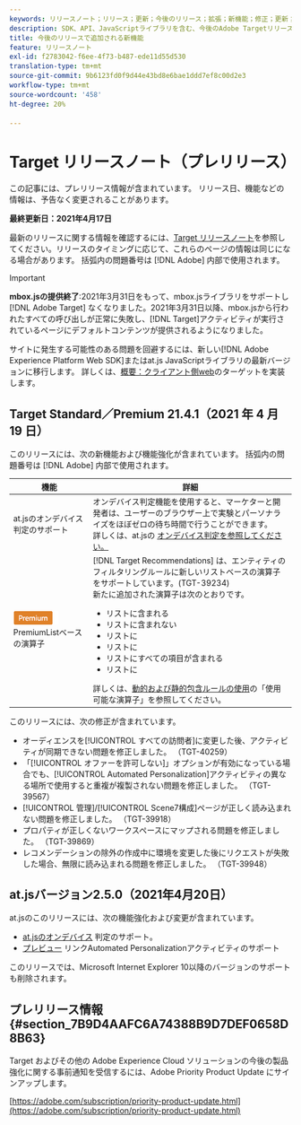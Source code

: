 ```yaml
---
keywords: リリースノート；リリース；更新；今後のリリース；拡張；新機能；修正；更新；プレリリース
description: SDK、API、JavaScriptライブラリを含む、今後のAdobe Targetリリースに含まれる新機能、機能強化および修正について説明します。
title: 今後のリリースで追加される新機能
feature: リリースノート
exl-id: f2783042-f6ee-4f73-b487-ede11d55d530
translation-type: tm+mt
source-git-commit: 9b6123fd0f9d44e43bd8e6bae1ddd7ef8c00d2e3
workflow-type: tm+mt
source-wordcount: '458'
ht-degree: 20%

---
```


# Target リリースノート（プレリリース）

この記事には、プレリリース情報が含まれています。 リリース日、機能などの情報は、予告なく変更されることがあります。

**最終更新日：2021年4月17日**

最新のリリースに関する情報を確認するには、[Target リリースノート](release-notes.md)を参照してください。リリースのタイミングに応じて、これらのページの情報は同じになる場合があります。 括弧内の問題番号は [!DNL Adobe] 内部で使用されます。

>[!IMPORTANT]
>
>**mbox.jsの提供終了**:2021年3月31日をもって、mbox.jsライブラリをサポートし [!DNL Adobe Target] なくなりました。2021年3月31日以降、mbox.jsから行われたすべての呼び出しが正常に失敗し、[!DNL Target]アクティビティが実行されているページにデフォルトコンテンツが提供されるようになりました。
>
>サイトに発生する可能性のある問題を回避するには、新しい[!DNL Adobe Experience Platform Web SDK]またはat.js JavaScriptライブラリの最新バージョンに移行します。 詳しくは、[概要：クライアント側web](/help/c-implementing-target/c-implementing-target-for-client-side-web/implement-target-for-client-side-web.md)のターゲットを実装します。

## Target Standard／Premium 21.4.1（2021 年 4 月 19 日）

このリリースには、次の新機能および機能強化が含まれています。 括弧内の問題番号は [!DNL Adobe] 内部で使用されます。

| 機能 | 詳細 |
| --- | --- |
| at.jsのオンデバイス判定のサポート | オンデバイス判定機能を使用すると、マーケターと開発者は、ユーザーのブラウザー上で実験とパーソナライズをほぼゼロの待ち時間で行うことができます。<br>詳しくは、at.jsの [オンデバイス判定を参照してください。](/help/c-implementing-target/c-implementing-target-for-client-side-web/on-device-decisioning/on-device-decisioning.md) |
| ![エンティティフィルタールール用の](/help/assets/premium.png) PremiumListベースの演算子 | [!DNL Target Recommendations] は、エンティティのフィルタリングルールに新しいリストベースの演算子をサポートしています。(TGT-39234)<br>新たに追加された演算子は次のとおりです。<br><ul><li>リストに含まれる</li><li>リストに含まれない</li><li>リストに</li><li>リストに</li><li>リストにすべての項目が含まれる</li><li>リストに</li></ul>詳しくは、[動的および静的包含ルールの使用](/help/c-recommendations/c-algorithms/use-dynamic-and-static-inclusion-rules.md#operators)の「使用可能な演算子」を参照してください。 |

このリリースには、次の修正が含まれています。

* オーディエンスを[!UICONTROL すべての訪問者]に変更した後、アクティビティが同期できない問題を修正しました。 （TGT-40259）
* 「[!UICONTROL オファーを許可しない]」オプションが有効になっている場合でも、[!UICONTROL Automated Personalization]アクティビティの異なる場所で使用すると重複が複製されない問題を修正しました。 （TGT-39567）
* [!UICONTROL 管理]/[!UICONTROL Scene7構成]ページが正しく読み込まれない問題を修正しました。 （TGT-39918）
* プロパティが正しくないワークスペースにマップされる問題を修正しました。 （TGT-39869）
* レコメンデーションの除外の作成中に環境を変更した後にリクエストが失敗した場合、無限に読み込まれる問題を修正しました。 （TGT-39948）

## at.jsバージョン2.5.0（2021年4月20日）

at.jsのこのリリースには、次の機能強化および変更が含まれています。

* [at.jsのオンデバイス](/help/c-implementing-target/c-implementing-target-for-client-side-web/on-device-decisioning/on-device-decisioning.md) 判定のサポート。
* [プレビュー](/help/c-activities/c-activity-qa/activity-qa.md) リンクAutomated Personalizationアクティビティのサポート

このリリースでは、Microsoft Internet Explorer 10以降のバージョンのサポートも削除されます。

## プレリリース情報 {#section_7B9D4AAFC6A74388B9D7DEF0658D8B63}

Target およびその他の Adobe Experience Cloud ソリューションの今後の製品強化に関する事前通知を受信するには、Adobe Priority Product Update にサインアップします。

[https://adobe.com/subscription/priority-product-update.html](https://adobe.com/subscription/priority-product-update.html)
